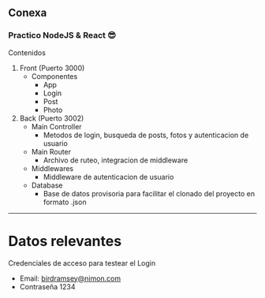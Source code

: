 ## Conexa
### Practico NodeJS & React 😎
Contenidos
1. Front (Puerto 3000)
    - Componentes
        - App
        - Login
        - Post
        - Photo
2. Back (Puerto 3002)
    - Main Controller 
        * Metodos de login, busqueda de posts, fotos y autenticacion de usuario
    - Main Router
        * Archivo de ruteo, integracion de middleware
    - Middlewares
        * Middleware de autenticacion de usuario
    - Database
        * Base de datos provisoria para facilitar el clonado del proyecto en formato .json
----------------------------
# Datos relevantes
Credenciales de acceso para testear el Login
- Email: birdramsey@nimon.com
- Contraseña 1234